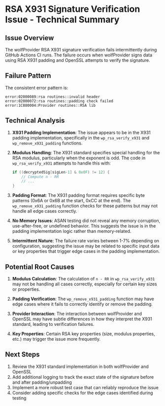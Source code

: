 # RSA X931 Signature Verification Issue - Technical Summary

## Issue Overview

The wolfProvider RSA X931 signature verification fails intermittently during GitHub Actions CI runs. The failure occurs when wolfProvider signs data using RSA X931 padding and OpenSSL attempts to verify the signature.

## Failure Pattern

The consistent error pattern is:
```
error:02000089:rsa routines::invalid header
error:02000072:rsa routines::padding check failed
error:1C880004:Provider routines::RSA lib
```

## Technical Analysis

1. **X931 Padding Implementation**: The issue appears to be in the X931 padding implementation, specifically in the `wp_rsa_verify_x931` and `wp_remove_x931_padding` functions.

2. **Modulus Handling**: The X931 standard specifies special handling for the RSA modulus, particularly when the exponent is odd. The code in `wp_rsa_verify_x931` attempts to handle this with:
   ```c
   if ((decryptedSig[sigLen-1] & 0x0F) != 12) {
       // Compute n - RR
       // ...
   }
   ```

3. **Padding Format**: The X931 padding format requires specific byte patterns (0x6A or 0x6B at the start, 0xCC at the end). The `wp_remove_x931_padding` function checks for these patterns but may not handle all edge cases correctly.

4. **No Memory Issues**: ASAN testing did not reveal any memory corruption, use-after-free, or undefined behavior. This suggests the issue is in the padding implementation logic rather than memory-related.

5. **Intermittent Nature**: The failure rate varies between 1-7% depending on configuration, suggesting the issue may be related to specific input data or key properties that trigger edge cases in the padding implementation.

## Potential Root Causes

1. **Modulus Calculation**: The calculation of `n - RR` in `wp_rsa_verify_x931` may not be handling all cases correctly, especially for certain key sizes or properties.

2. **Padding Verification**: The `wp_remove_x931_padding` function may have edge cases where it fails to correctly identify or remove the padding.

3. **Provider Interaction**: The interaction between wolfProvider and OpenSSL may have subtle differences in how they interpret the X931 standard, leading to verification failures.

4. **Key Properties**: Certain RSA key properties (size, modulus properties, etc.) may trigger the issue more frequently.

## Next Steps

1. Review the X931 standard implementation in both wolfProvider and OpenSSL
2. Add additional logging to track the exact state of the signature before and after padding/unpadding
3. Implement a more robust test case that can reliably reproduce the issue
4. Consider adding specific checks for the edge cases identified during testing
